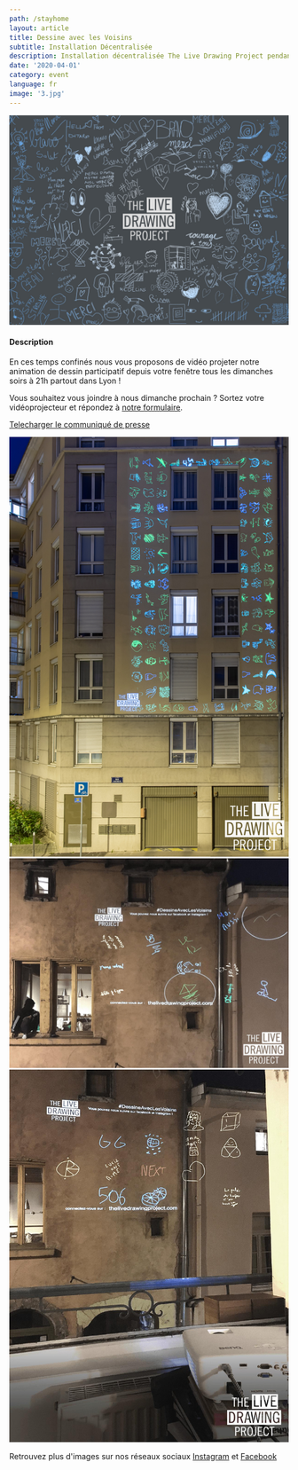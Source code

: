 ```yaml
---
path: /stayhome
layout: article
title: Dessine avec les Voisins
subtitle: Installation Décentralisée
description: Installation décentralisée The Live Drawing Project pendant le confinement
date: '2020-04-01'
category: event
language: fr
image: '3.jpg'
---
```


![Cover](3.jpg)

#### Description

En ces temps confinés nous vous proposons de vidéo projeter notre animation de dessin participatif depuis votre fenêtre tous les dimanches soirs à 21h partout dans Lyon !

Vous souhaitez vous joindre à nous dimanche prochain ? Sortez votre vidéoprojecteur et répondez à [notre formulaire](https://framaforms.org/stayhome-and-staycreative-1585829622).

[Telecharger le communiqué de presse](comPresse6avril2020.pdf)

<photo-grid>
<img src="1.jpg"/>
<img src="2.jpg"/>
<img src="4.jpg"/>
</photo-grid>

Retrouvez plus d'images sur nos réseaux sociaux [Instagram](https://instagram.com/livedrawingproject) et [Facebook](https://facebook.com/TheLiveDrawingProject)

